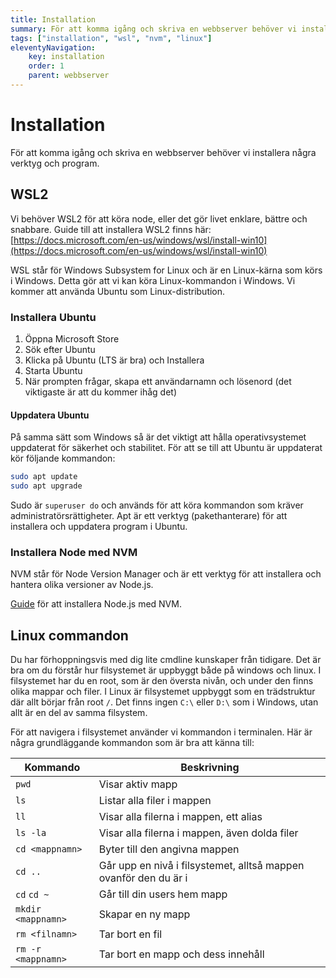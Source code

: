 ```yaml
---
title: Installation
summary: För att komma igång och skriva en webbserver behöver vi installera några verktyg och program.
tags: ["installation", "wsl", "nvm", "linux"]
eleventyNavigation:
    key: installation
    order: 1
    parent: webbserver
---
```



# Installation

För att komma igång och skriva en webbserver behöver vi installera några verktyg och program. 

## WSL2

Vi behöver WSL2 för att köra node, eller det gör livet enklare, bättre och snabbare.
Guide till att installera WSL2 finns här: [https://docs.microsoft.com/en-us/windows/wsl/install-win10](https://docs.microsoft.com/en-us/windows/wsl/install-win10)

WSL står för Windows Subsystem for Linux och är en Linux-kärna som körs i Windows. Detta gör att vi kan köra Linux-kommandon i Windows.
Vi kommer att använda Ubuntu som Linux-distribution.

### Installera Ubuntu

1. Öppna Microsoft Store
2. Sök efter Ubuntu
3. Klicka på Ubuntu (LTS är bra) och Installera
4. Starta Ubuntu
5. När prompten frågar, skapa ett användarnamn och lösenord (det viktigaste är att du kommer ihåg det)

#### Uppdatera Ubuntu

På samma sätt som Windows så är det viktigt att hålla operativsystemet uppdaterat för säkerhet och stabilitet.
För att se till att Ubuntu är uppdaterat kör följande kommandon:

```bash
sudo apt update
sudo apt upgrade
```

Sudo är `superuser do` och används för att köra kommandon som kräver administratörsrättigheter. Apt är ett verktyg (pakethanterare) för att installera och uppdatera program i Ubuntu.

### Installera Node med NVM

NVM står för Node Version Manager och är ett verktyg för att installera och hantera olika versioner av Node.js.

[Guide](https://learn.microsoft.com/en-us/windows/dev-environment/javascript/nodejs-on-wsl) för att installera Node.js med NVM.

## Linux commandon

Du har förhoppningsvis med dig lite cmdline kunskaper från tidigare. Det är bra om du förstår hur filsystemet är uppbyggt både på windows och linux. I filsystemet har du en root, som är den översta nivån, och under den finns olika mappar och filer. I Linux är filsystemet uppbyggt som en trädstruktur där allt börjar från root `/`.
Det finns ingen `C:\` eller `D:\` som i Windows, utan allt är en del av samma filsystem. 

För att navigera i filsystemet använder vi kommandon i terminalen. Här är några grundläggande kommandon som är bra att känna till:

| Kommando | Beskrivning |
|---|---------------|
| `pwd`      | Visar aktiv mapp        |
| `ls`| Listar alla filer i mappen |
| `ll`| Visar alla filerna i mappen, ett alias |
| `ls -la`| Visar alla filerna i mappen, även dolda filer |
| `cd <mappnamn>` | Byter till den angivna mappen |
| `cd ..` | Går upp en nivå i filsystemet, alltså mappen ovanför den du är i |
| `cd` `cd ~` | Går till din users hem mapp |
| `mkdir <mappnamn>` | Skapar en ny mapp |
| `rm <filnamn>` | Tar bort en fil          |
| `rm -r <mappnamn>`  | Tar bort en mapp och dess innehåll   |
